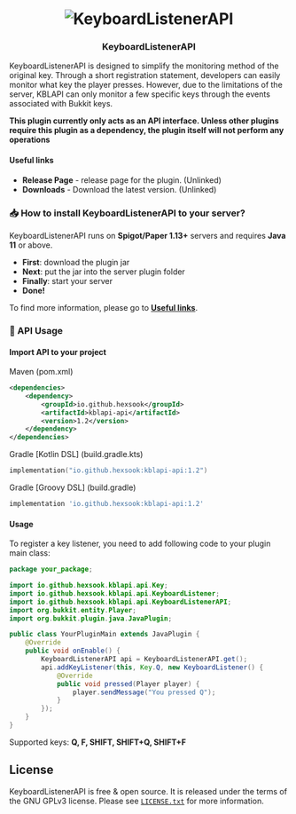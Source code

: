 <h1 align="center">
	<img
		alt="KeyboardListenerAPI"
		src="https://i.imgur.com/WCpEePB.png">
</h1>
<h3 align="center">
  KeyboardListenerAPI
</h3>
KeyboardListenerAPI is designed to simplify the monitoring method of the original key. Through a short registration 
statement, developers can easily monitor what key the player presses. However, due to the limitations of the server, 
KBLAPI can only monitor a few specific keys through the events associated with Bukkit keys.

**This plugin currently only acts as an API interface. Unless other plugins require this plugin as a dependency, the plugin itself will not perform any operations**

#### Useful links
* **Release Page** - release page for the plugin. (Unlinked)
* **Downloads** - Download the latest version. (Unlinked)

### 📥 How to install KeyboardListenerAPI to your server?
KeyboardListenerAPI runs on **Spigot/Paper 1.13+** servers and requires **Java 11** or above.
* **First**: download the plugin jar
* **Next**: put the jar into the server plugin folder
* **Finally**: start your server
* **Done!**

To find more information, please go to [**Useful links**](#useful-links).

### 📄 API Usage
#### Import API to your project
Maven (pom.xml)
```xml
<dependencies>
    <dependency>
        <groupId>io.github.hexsook</groupId>
        <artifactId>kblapi-api</artifactId>
        <version>1.2</version>
    </dependency>
</dependencies>
```

Gradle [Kotlin DSL] (build.gradle.kts)
```kotlin
implementation("io.github.hexsook:kblapi-api:1.2")
```

Gradle [Groovy DSL] (build.gradle)
```groovy
implementation 'io.github.hexsook:kblapi-api:1.2'
```

#### Usage
To register a key listener, you need to add following code to your plugin main class:
```java
package your_package;

import io.github.hexsook.kblapi.api.Key;
import io.github.hexsook.kblapi.api.KeyboardListener;
import io.github.hexsook.kblapi.api.KeyboardListenerAPI;
import org.bukkit.entity.Player;
import org.bukkit.plugin.java.JavaPlugin;

public class YourPluginMain extends JavaPlugin {
    @Override
    public void onEnable() {
        KeyboardListenerAPI api = KeyboardListenerAPI.get();
        api.addKeyListener(this, Key.Q, new KeyboardListener() {
            @Override
            public void pressed(Player player) {
                player.sendMessage("You pressed Q");
            }
        });
    }
}
```
Supported keys:
**Q, F, SHIFT, SHIFT+Q, SHIFT+F**

## License
KeyboardListenerAPI is free & open source. It is released under the terms of the GNU GPLv3 license.
Please see [`LICENSE.txt`](LICENSE.txt) for more information. 



